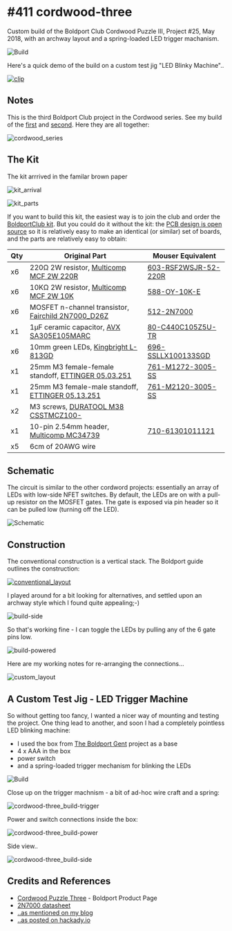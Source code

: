 # #411 cordwood-three

Custom build of the Boldport Club Cordwood Puzzle III, Project #25, May 2018, with an archway layout and a spring-loaded LED trigger machanism.

![Build](./assets/cordwood-three_build.jpg?raw=true)

Here's a quick demo of the build on a custom test jig "LED Blinky Machine"..

[![clip](https://img.youtube.com/vi/ol5FfNbUmC8/0.jpg)](https://www.youtube.com/watch?v=ol5FfNbUmC8)

## Notes

This is the third Boldport Club project in the Cordwood series.
See my build of the [first](../cordwood) and [second](../cordwood-too).
Here they are all together:

![cordwood_series](./assets/cordwood_series.jpg?raw=true)

## The Kit

The kit arrrived in the familar brown paper

![kit_arrival](./assets/kit_arrival.jpg?raw=true)

![kit_parts](./assets/kit_parts.jpg?raw=true)

If you want to build this kit, the easiest way is to join the club and order the [BoldportClub kit](https://www.boldport.com/products/cordwood-puzzle-three).
But you could do it without the kit:
the [PCB design is open source](https://github.com/boldport/cordwood-three) so it is relatively easy to make an identical (or similar) set of boards,
and the parts are relatively easy to obtain:

| Qty | Original Part                                                                        | Mouser Equivalent |
|-----|--------------------------------------------------------------------------------------|-----------------------|
| x6  | 220Ω 2W resistor, [Multicomp MCF 2W 220R](http://uk.farnell.com/9338152)             | [603-RSF2WSJR-52-220R](https://www.mouser.com/ProductDetail/Yageo/RSF2WSJR-52-220R?qs=sGAEpiMZZMtlubZbdhIBIFynSgUwx%2fG%2fVcNTMKWkBVc%3d) |
| x6  | 10KΩ 2W resistor, [Multicomp MCF 2W 10K](http://uk.farnell.com/9338063)              | [588-OY-10K-E](https://www.mouser.com/ProductDetail/Ohmite/OY103KE?qs=sGAEpiMZZMtlubZbdhIBIENcR%2f1aUFb0kWRlpIpjQPo%3d) |
| x6  | MOSFET n-channel transistor, [Fairchild 2N7000_D26Z](http://uk.farnell.com/1467958)  | [512-2N7000](https://www.mouser.com/ProductDetail/ON-Semiconductor/2N7000?qs=sGAEpiMZZMshyDBzk1%2fWi9bHELEahoDnY1fyKF6A6Ko%3d) |
| x1  | 1µF ceramic capacitor, [AVX SA305E105MARC](http://uk.farnell.com/1100420)            | [80-C440C105Z5U-TR](https://www.mouser.com/ProductDetail/KEMET/C440C105Z5U5TA7200?qs=sGAEpiMZZMt3KoXD5rJ2N1KrDHDg1VQtN0J20Zv5eAs%3d) |
| x6  | 10mm green LEDs, [Kingbright L-813GD](http://uk.farnell.com/1142462)                 | [696-SSLLX100133SGD](https://www.mouser.com/ProductDetail/Lumex/SSL-LX100133SGD?qs=sGAEpiMZZMvHYEB9WUp7ElLqM0HAvqw0twtzB6l130A%3d) |
| x1  | 25mm M3 female-female standoff, [ETTINGER 05.03.251](http://uk.farnell.com/1466783)  | [761-M1272-3005-SS](https://www.mouser.com/ProductDetail/RAF-Electronic-Hardware/M1272-3005-SS?qs=sGAEpiMZZMtrde5aJd3qwxLSm3K1%252btbtQheXQAV4RR4%3d) |
| x1  | 25mm M3 female-male standoff, [ETTINGER 05.13.251](http://uk.farnell.com/1466786)    | [761-M2120-3005-SS](https://www.mouser.com/ProductDetail/RAF-Electronic-Hardware/M2120-3005-SS?qs=sGAEpiMZZMtrde5aJd3qwxLSm3K1%252btbtlmbMF%2f0uUho%3d) |
| x2  | M3 screws, [DURATOOL M38 CSSTMCZ100-](http://uk.farnell.com/1419786)                 | |
| x1  | 10-pin 2.54mm header, [Multicomp MC34739](http://uk.farnell.com/1593423)             | [710-61301011121](https://www.mouser.com/ProductDetail/Wurth-Electronics/61301011121?qs=sGAEpiMZZMs%252bGHln7q6pm%252bxnWLfLL2%2f91bcOqZDLfIg%3d) |
| x5  | 6cm of 20AWG wire                                                                    | |


## Schematic

The circuit is similar to the other cordword projects: essentially an array of
LEDs with low-side NFET switches. By default, the LEDs are on with a pull-up resistor on the MOSFET gates.
The gate is exposed via pin header so it can be pulled low (turning off the LED).

![Schematic](./assets/cordwood-three_schematic.jpg?raw=true)

## Construction

The conventional construction is a vertical stack. The Boldport guide outlines the construction:

[![conventional_layout](./assets/conventional_layout.jpg?raw=true)](https://www.boldport.com/products/cordwood-puzzle-three)

I played around for a bit looking for alternatives, and settled upon an archway style which I found quite appealing;-)

![build-side](./assets/build-side.jpg?raw=true)

So that's working fine - I can toggle the LEDs by pulling any of the 6 gate pins low.

![build-powered](./assets/build-powered.jpg?raw=true)

Here are my working notes for re-arranging the connections...

![custom_layout](./assets/custom_layout.jpg?raw=true)


## A Custom Test Jig - LED Trigger Machine

So without getting too fancy, I wanted a nicer way of mounting and testing the project.
One thing lead to another, and soon I had a completely pointless LED blinking machine:

* I used the box from [The Boldport Gent](../TheGent) project as a base
* 4 x AAA in the box
* power switch
* and a spring-loaded trigger mechanism for blinking the LEDs

![Build](./assets/cordwood-three_build.jpg?raw=true)

Close up on the trigger machnism - a bit of ad-hoc wire craft and a spring:

![cordwood-three_build-trigger](./assets/cordwood-three_build-trigger.jpg?raw=true)

Power and switch connections inside the box:

![cordwood-three_build-power](./assets/cordwood-three_build-power.jpg?raw=true)

Side view..

![cordwood-three_build-side](./assets/cordwood-three_build-side.jpg?raw=true)

## Credits and References

* [Cordwood Puzzle Three](https://www.boldport.com/products/cordwood-puzzle-three) - Boldport Product Page
* [2N7000 datasheet](https://www.futurlec.com/Transistors/2N7000.shtml)
* [..as mentioned on my blog](https://blog.tardate.com/2018/08/leap411-cordwood-iii-archway-trigger-mod.html)
* [..as posted on hackady.io](https://hackaday.io/project/160666-cordwood-iii-led-blinking-machine)
